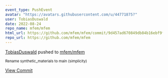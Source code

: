 ```yaml
---
event_type: PushEvent
avatar: "https://avatars.githubusercontent.com/u/44771875?"
user: TobiasDuswald
date: 2022-08-24
repo_name: mfem/mfem
html_url: https://github.com/mfem/mfem/commit/9d457ad670849db84b16ebf9fe8ea6d7c70f9c3f
repo_url: https://github.com/mfem/mfem
---
```


<a href='https://github.com/TobiasDuswald' target='_blank'>TobiasDuswald</a> pushed to <a href='https://github.com/mfem/mfem' target='_blank'>mfem/mfem</a>

<small>Rename synthetic_materials to main (simplicity)</small>

<a href='https://github.com/mfem/mfem/commit/9d457ad670849db84b16ebf9fe8ea6d7c70f9c3f' target='_blank'>View Commit</a>